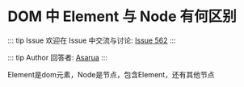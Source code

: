 # DOM 中 Element 与 Node 有何区别



::: tip Issue 
 欢迎在 Issue 中交流与讨论: [Issue 562](https://github.com/shfshanyue/Daily-Question/issues/562) 
:::

::: tip Author 
回答者: [Asarua](https://github.com/Asarua) 
:::

Element是dom元素，Node是节点，包含Element，还有其他节点